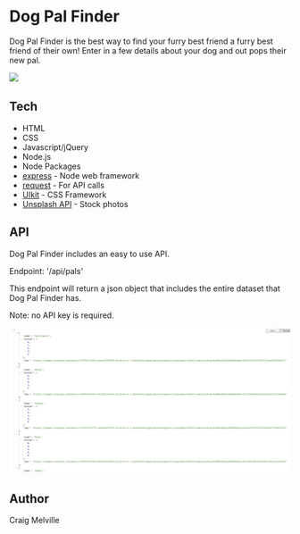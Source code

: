# Dog Pal Finder

Dog Pal Finder is the best way to find your furry best friend a furry best friend of their own! Enter in a few details about your dog and out pops their new pal.

![](app/public/assets/images/screenshot-home.png)

## Tech
- HTML
- CSS
- Javascript/jQuery
- Node.js
- Node Packages
 - [express](https://www.npmjs.com/package/express) - Node web framework
 - [request](https://www.npmjs.com/package/request) - For API calls
- [UIkit](https://getuikit.com/) - CSS Framework
- [Unsplash API](https://unsplash.com/developers) - Stock photos


## API
Dog Pal Finder includes an easy to use API.

Endpoint: '/api/pals'

This endpoint will return a json object that includes the entire dataset that Dog Pal Finder has.

Note: no API key is required.

![](app/public/assets/images/screenshot-api.png)


## Author
Craig Melville
